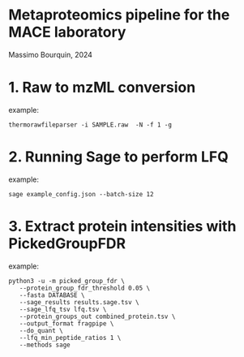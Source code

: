 # Metaproteomics pipeline for the MACE laboratory
Massimo Bourquin, 2024

# 1. Raw to mzML conversion
example: 
```
thermorawfileparser -i SAMPLE.raw  -N -f 1 -g
```

# 2. Running Sage to perform LFQ
example: 
```
sage example_config.json --batch-size 12
```

# 3. Extract protein intensities with PickedGroupFDR
example: 
```
python3 -u -m picked_group_fdr \
   --protein_group_fdr_threshold 0.05 \
   --fasta DATABASE \
   --sage_results results.sage.tsv \
   --sage_lfq_tsv lfq.tsv \
   --protein_groups_out combined_protein.tsv \
   --output_format fragpipe \
   --do_quant \
   --lfq_min_peptide_ratios 1 \
   --methods sage
```
